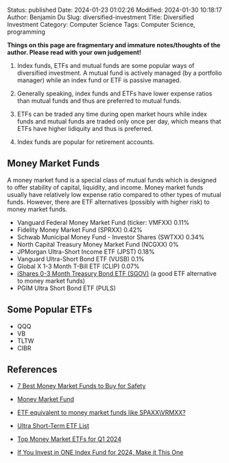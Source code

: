 Status: published
Date: 2024-01-23 01:02:26
Modified: 2024-01-30 10:18:17
Author: Benjamin Du
Slug: diversified-investment
Title: Diversified Investment
Category: Computer Science
Tags: Computer Science, programming

**Things on this page are fragmentary and immature notes/thoughts of the author. Please read with your own judgement!**


1. Index funds, ETFs and mutual funds are some popular ways of diversified investment.
    A mutual fund is actively managed (by a portfolio manager)
    while an index fund or ETF is passive managed.

2. Generally speaking,
    index funds and ETFs have lower expense ratios than mutual funds
    and thus are preferred to mutual funds.

3. ETFs can be traded any time during open market hours 
    while index funds and mutual funds are traded only once per day,
    which means that ETFs have higher lidiquity and thus is preferred.

4. Index funds are popular for retirement accounts.

## Money Market Funds

A money market fund is a special class of mutual funds 
which is designed to offer stability of capital, liquidity, and income.
Money market funds usually have relatively low expense ratio compared to other types of mutual funds.
However,
there are ETF alternatives (possibly with higher risk) to money market funds.

- Vanguard Federal Money Market Fund (ticker: VMFXX)	0.11%	
- Fidelity Money Market Fund (SPRXX)	0.42%	
- Schwab Municipal Money Fund - Investor Shares (SWTXX)	0.34%	
- North Capital Treasury Money Market Fund (NCGXX)	0%	
- JPMorgan Ultra-Short Income ETF (JPST)	0.18%	
- Vanguard Ultra-Short Bond ETF (VUSB)	0.1%	
- Global X 1-3 Month T-Bill ETF (CLIP)	0.07%	
- [iShares 0-3 Month Treasury Bond ETF (SGOV)](https://www.ishares.com/us/products/314116/ishares-0-3-month-treasury-bond-etf?cid=ppc:ish_us:ish_us_nb_fixed_income_product_phrase:google:nonbrand_prod:ei&gad_source=1&gclid=Cj0KCQiA2eKtBhDcARIsAEGTG421i89nkhUtWtHRE_sXOH8jCdDk_DV6DhRiBvvypVLp5M1fpviEgAIaAqw9EALw_wcB&gclsrc=aw.ds)
    (a good ETF alternative to money market funds)
- PGIM Ultra Short Bond ETF (PULS)


## Some Popular ETFs

- QQQ
- VB
- TLTW
- CIBR

## References

- [7 Best Money Market Funds to Buy for Safety](https://money.usnews.com/investing/articles/best-money-market-etfs-to-buy-for-safety)

- [Money Market Fund](https://www.schwab.com/money-market-funds?src=SEM&ef_id=Cj0KCQiAwbitBhDIARIsABfFYILwVu4pPovepPVqjwCEg7tUA32F17rpgpKeRGNO3GVxhwCEWMJG9gcaAjnZEALw_wcB:G:s&s_kwcid=AL!5158!3!634515819995!e!!g!!schwab%20money%20market%20funds!18891875442!140715723262&keywordid=aud-1886179544763:kwd-297526799279&gad_source=1&gclid=Cj0KCQiAwbitBhDIARIsABfFYILwVu4pPovepPVqjwCEg7tUA32F17rpgpKeRGNO3GVxhwCEWMJG9gcaAjnZEALw_wcB)

- [ETF equivalent to money market funds like SPAXX\VRMXX?](https://www.bogleheads.org/forum/viewtopic.php?t=406021)

- [Ultra Short-Term ETF List](https://etfdb.com/etfs/bond-duration/ultra-short-term/)

- [Top Money Market ETFs for Q1 2024](https://www.investopedia.com/top-money-market-etfs-for-q1-2024-8417180)

- [If You Invest in ONE Index Fund for 2024, Make it This One](https://www.youtube.com/watch?v=zJXUZPrsm5I)
